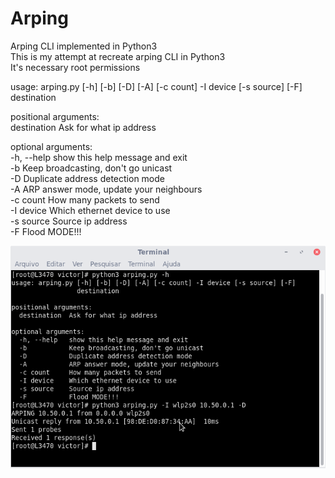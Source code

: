 # Arping
Arping CLI implemented in Python3  
This is my attempt at recreate arping CLI in Python3  
It's necessary root permissions  

usage: arping.py [-h] [-b] [-D] [-A] [-c count] -I device [-s source] [-F]
                 destination

positional arguments:  
  destination  Ask for what ip address  

optional arguments:  
  -h, --help   show this help message and exit  
  -b           Keep broadcasting, don't go unicast  
  -D           Duplicate address detection mode  
  -A           ARP answer mode, update your neighbours  
  -c count     How many packets to send  
  -I device    Which ethernet device to use  
  -s source    Source ip address  
  -F           Flood MODE!!!  
  
  

![ARPING](https://raw.githubusercontent.com/victor-oliveira1/Arping/master/Arping.png)
